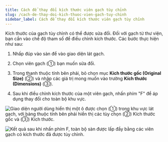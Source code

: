 ```yaml
---
title: Cách để thay đổi kích thước viên gạch tùy chỉnh
slug: /cach-de-thay-doi-kich-thuoc-vien-gach-tuy-chinh
sidebar_label: Cách để thay đổi kích thước viên gạch tùy chỉnh
---
```


Kích thước của gạch tùy chỉnh có thể được sửa đổi. Đối với gạch từ thư viện, bạn cần vào chế độ tham số để điều chỉnh kích thước. Các bước thực hiện như sau:

1. Nhấp đúp vào sàn để vào giao diện lát gạch.

2. Chọn viên gạch (①) bạn muốn sửa đổi.

3. Trong thanh thuộc tính bên phải, bỏ chọn mục **Kích thước gốc (Original Size)** (②) và nhập các giá trị mong muốn vào trường **Kích thước (Dimensions)** (③).

4. Sau khi điều chỉnh kích thước của một viên gạch, nhấn phím "F" để áp dụng thay đổi cho toàn bộ khu vực.

![Giao diện người dùng hiển thị một ô được chọn (①) trong khu vực lát gạch, với bảng thuộc tính bên phải hiển thị các tùy chọn (②) Kích thước gốc và (③) Kích thước.](https://storage.googleapis.com/jegavn_kb/image_jegavn/670.1.jpg)

![Kết quả sau khi nhấn phím F, toàn bộ sàn được lấp đầy bằng các viên gạch có kích thước đã được tùy chỉnh.](https://storage.googleapis.com/jegavn_kb/image_jegavn/670.2.jpg)